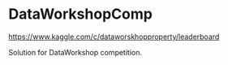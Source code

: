 # DataWorkshopComp

https://www.kaggle.com/c/dataworskhopproperty/leaderboard

Solution for DataWorkshop competition.
